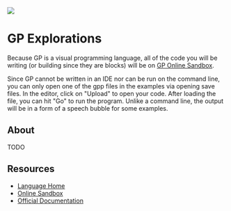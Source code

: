 <img src="https://raw.githubusercontent.com/rtoal/polyglot/master/docs/resources/gp-logo-64.png">

# GP Explorations

Because GP is a visual programming language, all of the code you will be writing (or building since they are blocks) will be on [GP Online Sandbox](https://gpblocks.org/run/gp.html).

Since GP cannot be written in an IDE nor can be run on the command line, you can only open one of the gpp files in the examples via opening save files. In the editor, click on "Upload" to open your code. After loading the file, you can hit "Go" to run the program. Unlike a command line, the output will be in a form of a speech bubble for some examples.

## About

TODO

## Resources

- [Language Home](https://gpblocks.org/)
- [Online Sandbox](https://gpblocks.org/run/gp.html)
- [Official Documentation](https://gpblocks.org/wiki/doku.php)
